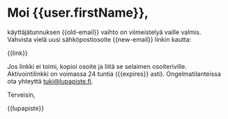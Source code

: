 # Moi {{user.firstName}},

käyttäjätunnuksen {{old-email}} vaihto on viimeistelyä vaille valmis. Vahvista vielä uusi s&auml;hk&ouml;postiosoite {{new-email}} linkin kautta:

{{link}}

Jos linkki ei toimi, kopioi osoite ja liit&auml; se selaimen osoiteriville. Aktivointilinkki on voimassa 24 tuntia ({{expires}} asti). Ongelmatilanteissa ota yhteytt&auml; tuki@lupapiste.fi.

Terveisin,

{{lupapiste}}
